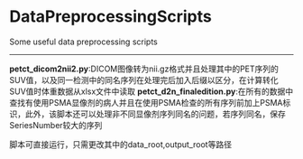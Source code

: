 # DataPreprocessingScripts
Some useful data preprocessing scripts

---

**petct_dicom2nii2.py**:DICOM图像转为nii.gz格式并且处理其中的PET序列的SUV值，以及同一检测中的同名序列在处理完后加入后缀以区分，在计算转化SUV值时体重数据从xlsx文件中读取
**petct_d2n_finaledition.py**:在所有的数据中查找有使用PSMA显像剂的病人并且在使用PSMA检查的所有序列前加上PSMA标识，此外，该脚本还可以处理非不同显像剂序列同名的问题，若序列同名，保存SeriesNumber较大的序列

脚本可直接运行，只需更改其中的data_root,output_root等路径
